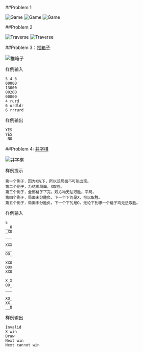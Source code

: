 ##Problem 1

![Game](images/Game.jpg)
![Game](images/Game_Test1.jpg)
![Game](images/Game_Test2.jpg)

##Problem 2

![Traverse](images/Traverse.jpg)
![Traverse](images/Traverse_Test.jpg)

##Problem 3：[推箱子](http://hihocoder.com/contest/ntest2015april/problem/1)

![推箱子](images/tuixiangzi.png)

样例输入

	5 4 3
	00000
	13000
	00200
	00000
	4 rurd
	6 urdldr
	6 rrrurd

样例输出

	YES
	YES
	 NO


##Problem 4: [井字棋](http://hihocoder.com/contest/ntest2015april/problem/2)

![井字棋](images/jingziqi.png)

样例提示
	
	第一个例子，因为X先下，所以该局面不可能出现。
	第二个例子，为结束局面，X取胜。
	第三个例子，全部格子下完，双方均无法取胜，平局。
	第四个例子，局面未分胜负，下一个下的是X，可以取胜。
	第五个例子，局面未分胜负，下一个下的是O，无论下到哪一个格子均无法取胜。	

样例输入

	5
	__O
	_XO
	___
	
	XXX
	___
	OO_
	
	XXO
	OOX
	XXO
	
	X_X
	OO_
	___
	
	XO_
	XX_
	__O


样例输出

	Invalid
	X win
	Draw
	Next win
	Next cannot win




